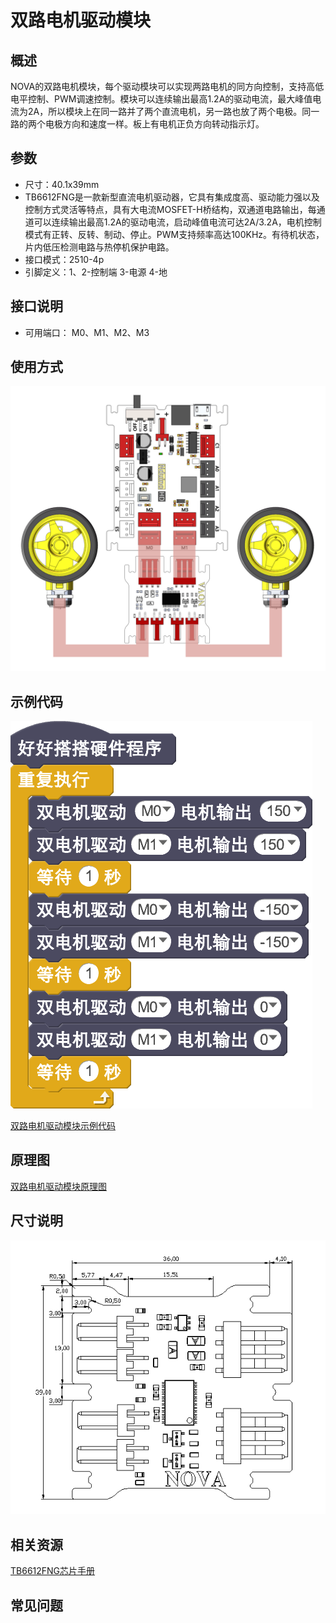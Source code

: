 # 双路电机驱动模块

## 概述

NOVA的双路电机模块，每个驱动模块可以实现两路电机的同方向控制，支持高低电平控制、PWM调速控制。模块可以连续输出最高1.2A的驱动电流，最大峰值电流为2A，所以模块上在同一路并了两个直流电机，另一路也放了两个电极。同一路的两个电极方向和速度一样。板上有电机正负方向转动指示灯。

## 参数

* 尺寸：40.1x39mm
* TB6612FNG是一款新型直流电机驱动器，它具有集成度高、驱动能力强以及控制方式灵活等特点，具有大电流MOSFET-H桥结构，双通道电路输出，每通道可以连续输出最高1.2A的驱动电流，启动峰值电流可达2A/3.2A，电机控制模式有正转、反转、制动、停止。PWM支持频率高达100KHz。有待机状态，片内低压检测电路与热停机保护电路。
* 接口模式：2510-4p
* 引脚定义：1、2-控制端 3-电源 4-地

## 接口说明

* 可用端口： M0、M1、M2、M3

## 使用方式

![](../../.gitbook/assets/57.png)

## 示例代码

![](../../.gitbook/assets/58.png)

[双路电机驱动模块示例代码](http://www.haohaodada.com/show.php?id=950085)

## 原理图

[双路电机驱动模块原理图](https://github.com/Haohaodada-official/haohaodada-docs/blob/master/原理图/双路电机驱动模块.pdf)

## 尺寸说明

![](../../.gitbook/assets/125.png)

## 相关资源

[TB6612FNG芯片手册](https://github.com/Haohaodada-official/haohaodada-docs/blob/master/主要芯片说明书/双路电机-TB6612FNG.PDF)

## 常见问题

